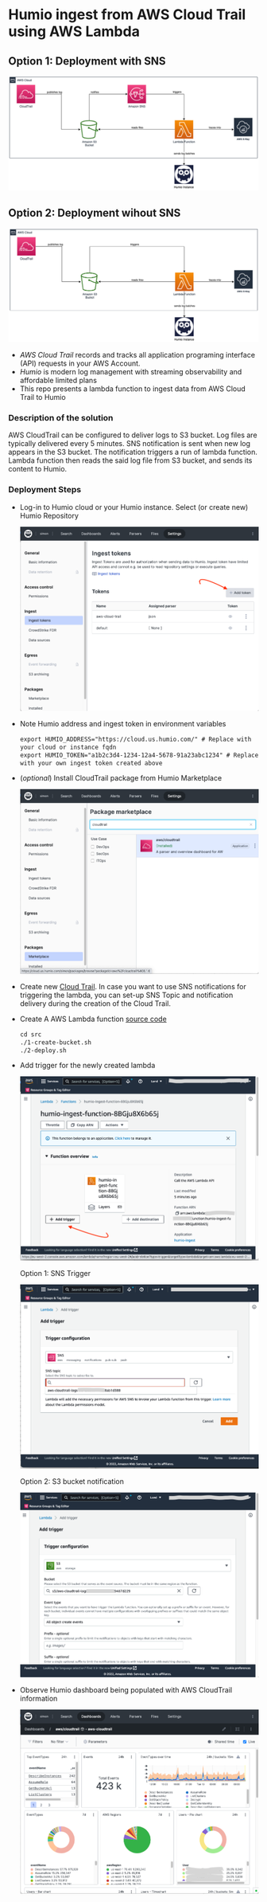 # Humio ingest from AWS Cloud Trail using AWS Lambda

## Option 1: Deployment with SNS

![diagram](./diagram.png)

## Option 2: Deployment wihout SNS

![diagram](./docs/assets/diagram2-s3.png)


 * *AWS Cloud Trail* records and tracks all application programing interface (API) requests in your AWS Account.
 * *Humio* is modern log management with streaming observability and affordable limited plans
 * This repo presents a lambda function to ingest data from AWS Cloud Trail to Humio

### Description of the solution

AWS CloudTrail can be configured to deliver logs to S3 bucket. Log files are typically delivered every 5 minutes. SNS notification is sent when new log appears in the S3 bucket. The notification triggers a run of lambda function. Lambda function then reads the said log file from S3 bucket, and sends its content to Humio.

### Deployment Steps

 - Log-in to Humio cloud or your Humio instance. Select (or create new) Humio Repository

   ![humio add token](docs/assets/humio-add-token.png)

 - Note Humio address and ingest token in environment variables
   ```shell
   export HUMIO_ADDRESS="https://cloud.us.humio.com/" # Replace with your cloud or instance fqdn
   export HUMIO_TOKEN="a1b2c3d4-1234-12a4-5678-91a23abc1234" # Replace with your own ingest token created above
   ```

 - (*optional*) Install CloudTrail package from Humio Marketplace

   ![humio add package](docs/assets/humio-add-package.png)

 - Create new [Cloud Trail](https://console.aws.amazon.com/cloudtrail/home#/configuration). In case you want to use
   SNS notifications for triggering the lambda, you can set-up SNS Topic and notification delivery during the creation
   of the Cloud Trail.

 - Create A AWS Lambda function [source code](./src)
   ```shell
   cd src
   ./1-create-bucket.sh
   ./2-deploy.sh
   ```

 - Add trigger for the newly created lambda

   ![aws lambda add trigger](docs/assets/aws-lambda-add.png)
   
   Option 1: SNS Trigger

   ![aws lambda add trigger](docs/assets/aws-lambda-add-sns.png)
   
   Option 2: S3 bucket notification

   ![aws lambda add trigger](docs/assets/aws-lambda-add-s3.png)

 - Observe Humio dashboard being populated with AWS CloudTrail information

   ![humio dashboard](docs/assets/humio-dashboard.png)
